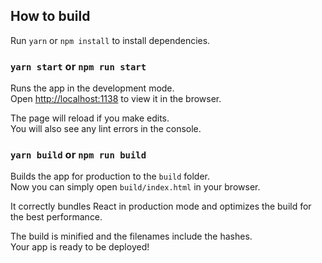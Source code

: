 ## How to build

Run `yarn` or `npm install` to install dependencies.

### `yarn start` or `npm run start`

Runs the app in the development mode.<br />
Open [http://localhost:1138](http://localhost:1138) to view it in the browser.

The page will reload if you make edits.<br />
You will also see any lint errors in the console.

### `yarn build` or `npm run build`

Builds the app for production to the `build` folder.<br />
Now you can simply open `build/index.html` in your browser.<br />

It correctly bundles React in production mode and optimizes the build for the best performance.

The build is minified and the filenames include the hashes.<br />
Your app is ready to be deployed!
